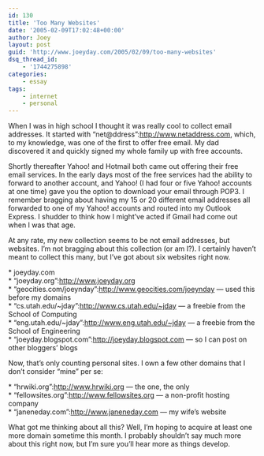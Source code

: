 ```yaml
---
id: 130
title: 'Too Many Websites'
date: '2005-02-09T17:02:48+00:00'
author: Joey
layout: post
guid: 'http://www.joeyday.com/2005/02/09/too-many-websites'
dsq_thread_id:
    - '1744275898'
categories:
    - essay
tags:
    - internet
    - personal
---
```


When I was in high school I thought it was really cool to collect email addresses. It started with “net@ddress”:http://www.netaddress.com, which, to my knowledge, was one of the first to offer free email. My dad discovered it and quickly signed my whole family up with free accounts.

Shortly thereafter Yahoo! and Hotmail both came out offering their free email services. In the early days most of the free services had the ability to forward to another account, and Yahoo! (I had four or five Yahoo! accounts at one time) gave you the option to download your email through POP3. I remember bragging about having my 15 or 20 different email addresses all forwarded to one of my Yahoo! accounts and routed into my Outlook Express. I shudder to think how I might’ve acted if Gmail had come out when I was that age.

At any rate, my new collection seems to be not email addresses, but websites. I’m not bragging about this collection (or am I?). I certainly haven’t meant to collect this many, but I’ve got about six websites right now.

\* joeyday.com  
\* “joeyday.org”:http://www.joeyday.org  
\* “geocities.com/joeynday”:http://www.geocities.com/joeynday — used this before my domains  
\* “cs.utah.edu/~jday”:http://www.cs.utah.edu/~jday — a freebie from the School of Computing  
\* “eng.utah.edu/~jday”:http://www.eng.utah.edu/~jday — a freebie from the School of Engineering  
\* “joeyday.blogspot.com”:http://joeyday.blogspot.com — so I can post on other bloggers’ blogs

Now, that’s only counting personal sites. I own a few other domains that I don’t consider “mine” per se:

\* “hrwiki.org”:http://www.hrwiki.org — the one, the only  
\* “fellowsites.org”:http://www.fellowsites.org — a non-profit hosting company  
\* “janeneday.com”:http://www.janeneday.com — my wife’s website

What got me thinking about all this? Well, I’m hoping to acquire at least one more domain sometime this month. I probably shouldn’t say much more about this right now, but I’m sure you’ll hear more as things develop.